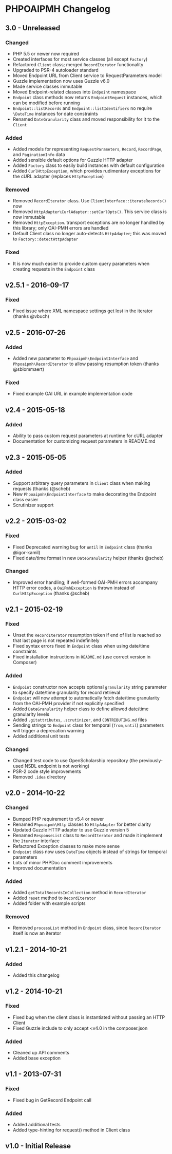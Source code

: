 PHPOAIPMH Changelog
===================

## 3.0 - Unreleased

### Changed
  - PHP 5.5 or newer now required
  - Created interfaces for most service classes (all except `Factory`)
  - Refactored `Client` class; merged `RecordIterator` functionality
  - Upgraded to PSR-4 autoloader standard
  - Moved Endpoint URL from Client service to RequestParameters model
  - Guzzle implementation now uses Guzzle v6.0
  - Made service classes immutable
  - Moved Endpoint-related classes into `Endpoint` namespace
  - `Endpoint` class methods now returns `EndpointRequest` instances, which can be modified before running
  - `Endpoint::listRecords` and `Endpoint::listIdentifiers` no require `\DateTime` instances for date constraints
  - Renamed `DateGranularity` class and moved responsibility for it to the `Client`
  
### Added
  - Added models for representing `RequestParameters`, `Record`, `RecordPage`, and `PaginationInfo` data
  - Added sensible default options for Guzzle HTTP adapter
  - Added `Factory` class to easily build instances with default configuration
  - Added `CurlHttpException`, which provides rudimentary exceptions for the cURL adapter (replaces `HttpException`)

### Removed
  - Removed `RecordIterator` class. Use `ClientInterface::iterateRecords()` now
  - Removed `HttpAdapter\CurlAdapter::setCurlOpts()`.  This service class is now immutable
  - Removed `HttpException`. transport exceptions are no longer handled by this library; only OAI-PMH errors are handled
  - Default Client class no longer auto-detects `HttpAdapter`; this was moved to `Factory::detectHttpAdapter`
  
### Fixed
  - It is now much easier to provide custom query parameters when creating requests in the `Endpoint` class


## v2.5.1 - 2016-09-17

### Fixed
  - Fixed issue where XML namespace settings get lost in the iterator (thanks @vbuch)

## v2.5 - 2016-07-26

### Added
  - Added new parameter to `Phpoaipmh\EndpointInterface` and `Phpoaipmh\RecordIterator` to allow passing resumption token (thanks @sblommaert)
  
### Fixed
  - Fixed example OAI URL in example implementation code

## v2.4 - 2015-05-18

### Added
  - Ability to pass custom request parameters at runtime for cURL adapter
  - Documentation for customizing request parameters in README.md

## v2.3 - 2015-05-05

### Added
  - Support arbitrary query parameters in `Client` class when making requests (thanks (@scheb)
  - New `Phpoaipmh\EndpointInterface` to make decorating the Endpoint class easier
  - Scrutinizer support

## v2.2 - 2015-03-02

### Fixed
  - Fixed Deprecated warning bug for `until` in `Endpoint` class (thanks @igor-kamil)
  - Fixed date/time format in new `DateGranularity` helper (thanks @scheb)
  
### Changed
  - Improved error handling; if well-formed OAI-PMH errors accompany HTTP error codes, a `OaiPmhException` is thrown instead of `CurlHttpException` (thanks @scheb)

## v2.1 - 2015-02-19

### Fixed
  - Unset the `RecordIterator` resumption token if end of list is reached so that last page is not repeated indefinitely
  - Fixed syntax errors fixed in `Endpoint` class when using date/time constraints
  - Fixed installation instructions in `README.md` (use correct version in Composer)
  
### Added
  - `Endpoint` constructor now accepts optional `granularity` string parameter to specify date/time granularity for record retrieval
  - `Endpoint` will now attempt to automatically fetch date/time granularity from the OAI-PMH provider if not explicitly specified
  - Added `DateGranularity` helper class to define allowed date/time granularity levels
  - Added `.gitattributes`, `.scrutinizer`, and `CONTRIBUTING.md` files
  - Sending strings to `Endpoint` class for temporal (`from`, `until`) parameters will trigger a deprecation warning
  - Added additional unit tests
  
### Changed
  - Changed test code to use OpenScholarship repository (the previously-used NSDL endpoint is not working)
  - PSR-2 code style improvements
  - Removed `.idea` directory

## v2.0 - 2014-10-22

### Changed
  - Bumped PHP requirement to v5.4 or newer
  - Renamed `Phpoaipmh\Http` classes to `HttpAdapter` for better clarity
  - Updated  Guzzle HTTP adapter to use Guzzle version 5
  - Renamed `ResponseList` class to `RecordIterator` and made it implement the `Iterator` interface
  - Refactored Exception classes to make more sense
  - `Endpoint` class now uses `DateTime` objects instead of strings for temporal parameters
  - Lots of minor PHPDoc comment improvements
  - Improved documentation  
  
### Added
  - Added `getTotalRecordsInCollection` method in `RecordIterator`
  - Added `reset` method to `RecordIterator`
  - Added folder with example scripts
  
### Removed
  - Removed `processList` method in `Endpoint` class, since `RecordIterator` itself is now an iterator
   
## v1.2.1 - 2014-10-21

### Added
  - Added this changelog
  
## v1.2 - 2014-10-21

### Fixed
  - Fixed bug when the client class is instantiated without passing an HTTP Client
  - Fixed Guzzle include to only accept <v4.0 in the composer.json
  
### Added
  - Cleaned up API comments
  - Added base exception
  
## v1.1 - 2013-07-31

### Fixed
  - Fixed bug in GetRecord Endpoint call
  
### Added
  - Added additional tests
  - Added type-hinting for request() method in Client class
  
## v1.0 - Initial Release

